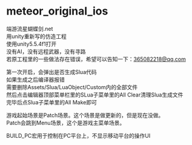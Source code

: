# meteor_original_ios</br>
端游流星蝴蝶剑.net</br>用unity重新写的仿造工程</br>
使用unity5.5.4f1打开</br>
没有AI，没有远程武器，没有寻路</br>
若原工程里的一些做法存在错误，希望可以告知一下：365082218@qq.com</br>

第一次开启，会弹出是否生成Slua代码</br>
如果生成之后编译器报错</br>
需要删除Assets/Slua/LuaObject/Custom内的全部文件</br>
然后点击编辑器顶部菜单栏里的SLua子菜单里的All Clear清理Slua生成文件</br>
完毕后点Slua子菜单里的All Make即可</br>

游戏起始场景是Patch场景。这个场景是做更新的，但是现在没做。</br>
Patch会跳到Menu场景，这个是游戏主菜单场景。</br>

BUILD_PC宏用于控制在PC平台上，不显示移动平台的操作UI

